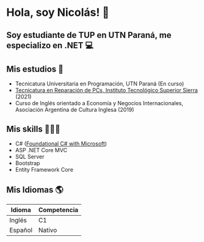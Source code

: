 # Hola, soy Nicolás! 👋

## Soy estudiante de TUP en UTN Paraná, me especializo en .NET 💻 

## Mis estudios 🏫

- Tecnicatura Universitaria en Programación, UTN Paraná (En curso)
- [Tecnicatura en Reparación de PCs, Instituto Tecnológico Superior Sierra](https://www.aprender21.com/graduados/certificado.php?idz=1062) (2021)
- Curso de Inglés orientado a Economía y Negocios Internacionales, Asociación Argentina de Cultura Inglesa (2019)

## Mis skills 👨🏻‍💻

- C#
  ([Foundational C# with Microsoft](https://www.freecodecamp.org/certification/nsterzer/foundational-c-sharp-with-microsoft))
- ASP .NET Core MVC
- SQL Server
- Bootstrap
- Entity Framework Core

## Mis Idiomas 🌎  
| Idioma      | Competencia |
| ----------- | ----------- |
| Inglés      | C1          |
| Español     | Nativo      |
<!--
**nicosterzer/nicosterzer** is a ✨ _special_ ✨ repository because its `README.md` (this file) appears on your GitHub profile.

Here are some ideas to get you started:

- 🔭 I’m currently working on ...
- 🌱 I’m currently learning ...
- 👯 I’m looking to collaborate on ...
- 🤔 I’m looking for help with ...
- 💬 Ask me about ...
- 📫 How to reach me: ...
- 😄 Pronouns: ...
- ⚡ Fun fact: ...
-->
